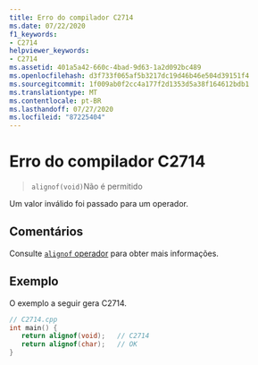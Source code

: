 ```yaml
---
title: Erro do compilador C2714
ms.date: 07/22/2020
f1_keywords:
- C2714
helpviewer_keywords:
- C2714
ms.assetid: 401a5a42-660c-4bad-9d63-1a2d092bc489
ms.openlocfilehash: d3f733f065af5b3217dc19d46b46e504d39151f4
ms.sourcegitcommit: 1f009ab0f2cc4a177f2d1353d5a38f164612bdb1
ms.translationtype: MT
ms.contentlocale: pt-BR
ms.lasthandoff: 07/27/2020
ms.locfileid: "87225404"
---
```

# <a name="compiler-error-c2714"></a>Erro do compilador C2714

> `alignof(void)`Não é permitido

Um valor inválido foi passado para um operador.

## <a name="remarks"></a>Comentários

Consulte [ `alignof` operador](../../cpp/alignof-operator.md) para obter mais informações.

## <a name="example"></a>Exemplo

O exemplo a seguir gera C2714.

```cpp
// C2714.cpp
int main() {
   return alignof(void);   // C2714
   return alignof(char);   // OK
}
```

